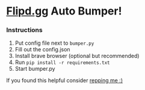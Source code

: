 # [Flipd.gg](https://flipd.gg) Auto Bumper!

### Instructions

1. Put config file next to `bumper.py`
2. Fill out the config.json
3. Install brave browser (optional but recommended)
4. Run `pip install -r requirements.txt`
5. Start bumper.py

If you found this helpful consider [repping me :)](https://flipd.gg/member.php?action=profile&uid=446973)
